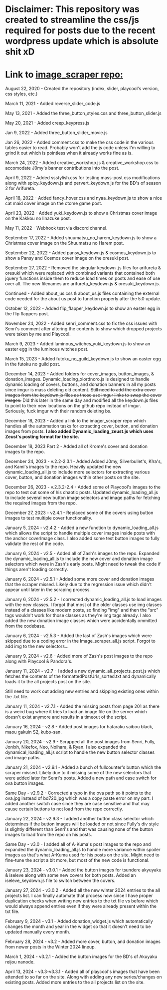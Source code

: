 # Disclaimer: This repository was created to streamline the css/js required for posts due to the recent wordpress update which is absolute shit xD

# Link to [image_scraper repo:](https://github.com/xlordnoro/image_scraper)

August 22, 2020 - Created the repository (index, slider, playcool's version, css styles, etc.)

March 11, 2021 - Added reverse_slider_code.js

May 13, 2021 - Added the three_button_styles.css and three_button_slider.js

May 20, 2021 - Added creep_keypress.js

Jan 9, 2022 - Added three_button_slider_movie.js

Jan 26, 2022 - Added comment.css to make the css code in the various tables easier to read. Probably won't add the js code unless I'm willing to grind it out which is pointless when it already works fine as is.

March 24, 2022 - Added creative_workshop.js & creative_workshop.css to accomodate J0my's banner contributions into the post.

April 9, 2022 - Added ssstylish.css for testing mass-post css modifications along with spicy_keydown.js and pervert_keydown.js for the BD's of season 2 for Arifureta.

April 18, 2022 - Added fancy_hover.css and nyaa_keydown.js to show a nice cat maid cover image on the otome game post.

April 23, 2022 - Added yuki_keydown.js to show a Christmas cover image on the Kakkou no Iinazuke post.

May 11, 2022 - Webhook test via discord channel.

September 17, 2022 - Added shuumatsu_no_harem_keydown.js to show a Christmas cover image on the Shuumatsu no Harem post.

September 22, 2022 - Added pansy_keydown.js & cosmos_keydown.js to show a Pansy and Cosmos cover image on the oresuki post.

September 27, 2022 - Removed the singular keydown .js files for arifureta & oresuki which were replaced with combined variants that contained both jquery functions inside them to reduce load times on posts and ease of use over all. The new filenames are arifureta_keydown.js & oresuki_keydown.js.

Continued - Added about_us.css & about_us.js files containing the external code needed for the about us post to function properly after the 5.0 update.

October 12, 2022 - Added flip_flapper_keydown.js to show an easter egg in the flip flappers post.

November 24, 2022 - Added senri_comment.css to fix the css issues with Senri's comment after altering the contents to show which dropped projects were taken by me and Playcool.

March 9, 2023 - Added luminous_witches_yuki_keydown.js to show an easter egg in the luminous witches post.

March 15, 2023 - Added futoku_no_guild_keydown.js to show an easter egg in the futoku no guild post.

December 14, 2023 - Added folders for cover_images, button_images, & donation_images. Dynamic_loading_xlordnoro.js is designed to handle dynamic loading of covers, buttons, and donation banners in all my posts since imgur is mass deleting old content. ~~Still need to add the extra cover images from the keydown.js files as those use imgur links to swap the cover images.~~ Did this later in the same day and modified all the keydown.js files to point to their new locations on the github repo instead of imgur. Seriously, fuck imgur with their random deleting bs.

December 18, 2023 - Added a link to the imager_scraper repo which handles all the automation tasks for extracting cover, button, and donation images from posts. **I also added Dynamic_loading_zeust.js which uses Zeust's posting format for the site.** 

December 18, 2023 Part 2 - Added all of Krome's cover and donation images to the repo.

December 24, 2023 - v.2.2-2.3.1 - Added Added J0my, Silverbullet's, K!ra's, and Kami's images to the repo. Heavily updated the new dynamic_loading_all.js to include more selectors for extracting various cover, button, and donation images within other posts on the site.

December 26, 2023 - v.2.3.2-2.4 - Added some of Playcool's images to the repo to test out some of his chaotic posts. Updated dynamic_loading_all.js to include several new button image selectors and image paths for fetching the required images from the repo.

December 27, 2023 - v2.4.1 - Replaced some of the covers using button images to test multiple cover functionality.

January 5, 2024 - v2.4.2 - Added a new function to dynamic_loading_all.js which allows the script to handle multiple cover images inside posts with the anchor coverImage class. I also added some test button images to fully validate the rest of the code.

January 6, 2024 - v2.5 - Added all of Zash's images to the repo. Expanded the dynamic_loading_all.js to include the new cover and donation image selectors which were in Zash's early posts. Might need to tweak the code if things aren't loading correctly.

January 6, 2024 - v2.5.1 - Added some more cover and donation images that the scraper missed. Likely due to the regression issue which didn't appear until later in the scraping process.

January 6, 2024 - v2.5.2 - I corrected dynamic_loading_all.js to load images with the new classes. I forgot that most of the older classes use img classes instead of a classes like modern posts, so finding "img" and then the "src" tags wouldn't work for those classes as they're img tags already. I also added the new donation image classes which were accidentally ommitted from the codebase.

January 6, 2024 - v2.5.3 - Added the last of Zash's images which were skipped due to a coding error in the Image_scraper_all.js script. Forgot to add img to the new selectors...

January 9, 2024 - v2.6 - Added more of Zash's post images to the repo along with Playcool & Pandora's.

January 11, 2024 - v2.7 - I added a new dynamic_all_projects_post.js which fetches the contents of the formattedPostUrls_sorted.txt and dynamically loads it to the all projects post on the site.

Still need to work out adding new entries and skipping existing ones within the .txt file.

January 11, 2024 - v2.7.1 - Added the missing posts from page 201 as there is a weird bug where it tries to load an image file on the server which doesn't exist anymore and results in a timeout of the script.

January 16, 2024 - v2.8 - Added post images for hataraku saibou black, maou gakuin S2, kubo-san.

January 20, 2024 - v2.9 - Scrapped all the post images from Senri, Fully, Jonlxh, Nikefox, Neo, Noihara, & Ryan. I also expanded the dynamical_loading_all.js script to handle the new button selector classes and image paths.

January 21, 2024 - v2.9.1 - Added a bunch of fullcounter's button which the scraper missed. Likely due to it missing some of the new selectors that were added later for Senri's posts. Added a new path and case switch for ova button images.

Same Day - v2.9.2 - Corrected a typo in the ova path so it points to the ova.jpg instead of bd720.jpg which was a copy paste error on my part. I added another switch case since they are case sensitive and that may cause certain buttons to not load from the repo correctly.

January 22, 2024 - v2.9.3 - I added another button class selector which determines if the button images will be loaded or not since Fully's div style is slightly different than Senri's and that was causing none of the button images to load from the repo on his posts.

Same Day - v3.0 - I added all of A-Kuma's post images to the repo and expanded the dynamic_loading_all.js to handle more variance within spoiler images as that's what A-Kuma used for his posts on the site. Might need to fine-tune the script a bit more, but most of the new code is functional.

January 23, 2024 - v3.0.1 - Added the button images for tsundere akyuyaku & iseleve along with some new covers for both posts. Added an iseleve_keydown.js file to switch between the covers.

January 27, 2024 - v3.0.2 - Added all the new winter 2024 entries to the all projects list. I can finally automate that process now since I have proper duplication checks when writing new entries to the txt file vs before which would always append entries even if they were already present within the txt file.

February 9, 2024 - v3.1 - Added donation_widget.js which automatically changes the month and year in the widget so that it doesn't need to be updated manually every month.

February 28, 2024 - v3.2 - Added more cover, button, and donation images from newer posts in the Winter 2024 lineup.

March 1, 2024 - v3.2.1 - Added the button images for the BD's of Akuyaku reijou nanode.

April 13, 2024 - v3.3-v3.3.1 - Added all of playcool's images that have been attended to so far on the site. Along with adding any new series/changes on existing posts. Added more entries to the all projects list on the site.